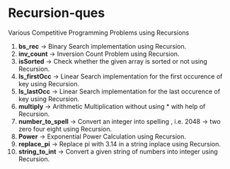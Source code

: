 # Recursion-ques
Various Competitive Programming Problems using Recursions

1. **bs_rec** -> Binary Search implementation using Recursion.
2. **inv_count** -> Inversion Count Problem using Recursion.
3. **isSorted** -> Check whether the given array is sorted or not using Recursion.
4. **ls_firstOcc** -> Linear Search implementation for the first occurence of key using Recursion.
5. **ls_lastOcc** -> Linear Search implementation for the last occurence of key using Recursion.
6. **multiply** -> Arithmetic Multiplication without using * with help of Recursion.
7. **number_to_spell** -> Convert an integer into spelling , i.e. 2048 -> two zero four eight using Recursion.
8. **Power** -> Exponential Power Calculation using Recursion.
9. **replace_pi** -> Replace pi with 3.14 in a string inplace using Recursion.
10. **string_to_int** -> Convert a given string of numbers into integer using Recursion.
